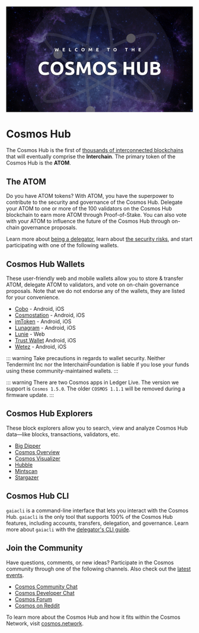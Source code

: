 ![Welcome to the Cosmos Hub](./welcome-banner.jpg)

# Cosmos Hub

The Cosmos Hub is the first of [thousands of interconnected blockchains](https://cosmos.network) that will eventually comprise the **Interchain**. The primary token of the Cosmos Hub is the **ATOM**.

## The ATOM

Do you have ATOM tokens? With ATOM, you have the superpower to contribute to the security and governance of the Cosmos Hub. Delegate your ATOM to one or more of the 100 validators on the Cosmos Hub blockchain to earn more ATOM through Proof-of-Stake. You can also vote with your ATOM to influence the future of the Cosmos Hub through on-chain governance proposals.

Learn more about [being a delegator](/intro/delegator-faq.html), learn about [the security risks](/intro/delegator-security.html), and start participating with one of the following wallets.

## Cosmos Hub Wallets

These user-friendly web and mobile wallets allow you to store & transfer ATOM, delegate ATOM to validators, and vote on on-chain governance proposals. Note that we do not endorse any of the wallets, they are listed for your convenience.

* [Cobo](https://cobo.com/) - Android, iOS
* [Cosmostation](https://www.cosmostation.io/) - Android, iOS
* [imToken](https://token.im/) - Android, iOS
* [Lunagram](https://lunamint.com/) - Android, iOS
* [Lunie](https://lunie.io) - Web
* [Trust Wallet](https://trustwallet.com/) Android, iOS
* [Wetez](https://www.wetez.io/pc/homepage) - Android, iOS

::: warning
Take precautions in regards to wallet security. Neither Tendermint Inc nor the InterchainFoundation is liable if you lose your funds using these community-maintained wallets.
:::

::: warning
There are two Cosmos apps in Ledger Live. The version we support is `Cosmos 1.5.0`. The older `COSMOS 1.1.1` will be removed during a firmware update.
:::

## Cosmos Hub Explorers

These block explorers allow you to search, view and analyze Cosmos Hub data&mdash;like blocks, transactions, validators, etc.

* [Big Dipper](https://cosmos.bigdipper.live)
* [Cosmos Overview](https://genesislab.net)
* [Cosmos Visualizer](https://nylira.net/3d)
* [Hubble](https://hubble.figment.network)
* [Mintscan](https://mintscan.io)
* [Stargazer](https://stargazer.certus.one)

## Cosmos Hub CLI

`gaiacli` is a command-line interface that lets you interact with the Cosmos Hub. `gaiacli` is the only tool that supports 100% of the Cosmos Hub features, including accounts, transfers, delegation, and governance. Learn more about `gaiacli` with the [delegator's CLI guide](/intro/delegator-guide-cli.html).

## Join the Community

Have questions, comments, or new ideas? Participate in the Cosmos community through one of the following channels. Also check out the [latest events](https://cosmos.network/community).

* [Cosmos Community Chat](https://t.me/cosmosproject)
* [Cosmos Developer Chat](https://riot.im/app/#/room/#cosmos:matrix.org)
* [Cosmos Forum](https://forum.cosmos.network)
* [Cosmos on Reddit](https://reddit.com/r/cosmosnetwork)

To learn more about the Cosmos Hub and how it fits within the Cosmos Network, visit [cosmos.network](https://cosmos.network).
